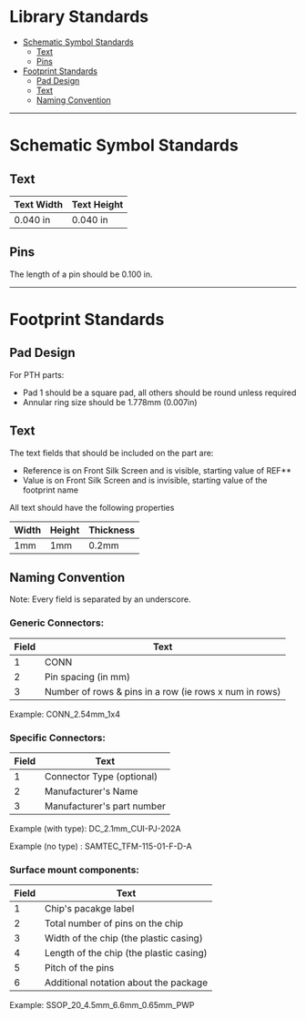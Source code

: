 # Library Standards

* [Schematic Symbol Standards](#schematic-symbol-standards)
  * [Text](#text)
  * [Pins](#text)
* [Footprint Standards](#footprint-standards)
  * [Pad Design](#pad-design)
  * [Text](#text-1)
  * [Naming Convention](#naming-convention)


----------------------------------------------------------------------------

# Schematic Symbol Standards

## Text

| Text Width | Text Height |
| ---------- | ----------- |
| 0.040 in   | 0.040 in    |

## Pins

The length of a pin should be 0.100 in.

----------------------------------------------------------------------------

# Footprint Standards

## Pad Design

For PTH parts:
* Pad 1 should be a square pad, all others should be round unless required
* Annular ring size should be 1.778mm (0.007in)


## Text

The text fields that should be included on the part are:
* Reference is on Front Silk Screen and is visible, starting value of REF**
* Value is on Front Silk Screen and is invisible, starting value of the footprint name

All text should have the following properties

| Width  | Height | Thickness | 
| ------ | ------ | --------- |
| 1mm    | 1mm    | 0.2mm     |


## Naming Convention

Note: Every field is separated by an underscore.

### Generic Connectors:

| Field | Text                                                   |
| ----- | ------------------------------------------------------ |
| 1     | CONN                                                   |
| 2     | Pin spacing (in mm)                                    |
| 3     | Number of rows & pins in a row (ie rows x num in rows) |

Example: CONN_2.54mm_1x4

### Specific Connectors:

| Field | Text                       |
| ----- | -------------------------- |
| 1     | Connector Type (optional)  |
| 2     | Manufacturer's Name        |
| 3     | Manufacturer's part number |

Example (with type): DC_2.1mm_CUI-PJ-202A

Example (no type)  : SAMTEC_TFM-115-01-F-D-A


### Surface mount components:

| Field | Text                                    |
| ----- | --------------------------------------- |
| 1     | Chip's pacakge label                    |
| 2     | Total number of pins on the chip        |
| 3     | Width of the chip (the plastic casing)  |
| 4     | Length of the chip (the plastic casing) |
| 5     | Pitch of the pins                       |
| 6     | Additional notation about the package   |

Example: SSOP_20_4.5mm_6.6mm_0.65mm_PWP
